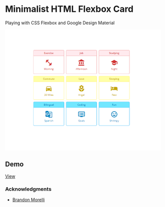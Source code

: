 # Minimalist HTML Flexbox Card

Playing with CSS Flexbox and Google Design Material

![Flexbox HTML Card](img/HTMLFlexboxCard.png)

## Demo
[View](https://javavista.github.io/Flexbox-Card/) 

### Acknowledgments

* [Brandon Morelli](https://codeburst.io/build-a-minimalist-html-card-in-just-53-lines-of-code-with-flexbox-b40801927eb5)

